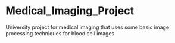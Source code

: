 # Medical_Imaging_Project
University project for medical imaging that uses some basic image processing techniques for blood cell images
